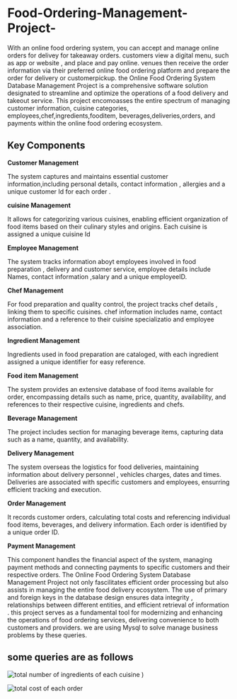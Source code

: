 # Food-Ordering-Management-Project-
With an online food ordering system, you can accept and manage online orders for delivey for takeaway orders.
customers view a digital menu, such as app or website , and place and pay online. 
venues then receive the order information via their preferred online food ordering platform and prepare the order for delivery or customerpickup.
the Online Food Ordering System Database Management Project is a comprehensive software solution designated to streamline and optimize the operations of a food delivery and takeout service. 
This project encomoasses the entire spectrum of managing customer information, cuisine categories, employees,chef,ingredients,fooditem, beverages,deliveries,orders, 
and payments within the online food ordering ecosystem. 

## **Key Components**

**Customer Management** 

The system captures and maintains essential customer information,including personal details, contact information , allergies and a unique customer Id for each order .

**cuisine Management**

It allows for categorizing various cuisines, enabling efficient organization of food items based on their culinary styles and origins. Each cuisine is assigned a unique cuisine Id

**Employee Management**

The system tracks information aboyt employees involved in food preparation , delivery and customer service, employee details include Names, contact information ,salary and a unique employeeID.

**Chef Management**

For food preparation and quality control, the project tracks chef details , linking them to specific cuisines. chef information includes name, contact information and a reference to their cuisine specializatio and employee association.

**Ingredient Management**

Ingredients used in food preparation are cataloged, with each ingredient assigned a unique identifier for easy reference.

**Food item Management**

The system provides an extensive database of food items available for order, encompassing details such as name, price, quantity, availability, and references to their respective cuisine, ingredients and chefs.

**Beverage Management**

The project includes section for managing beverage items, capturing data such as a name, quantity, and availability.

**Delivery Management**

The system overseas the logistics for food deliveries, maintaining information about delivery personnel , vehicles charges, dates and times. Deliveries are associated with specific customers and employees, ensurring efficient tracking and execution.

**Order Management**

It records customer orders, calculating total costs and referencing individual food items, beverages, and delivery information. Each order is identified by a unique order ID.

**Payment Management**

This component handles the financial aspect of the system, managing payment methods and connecting payments to specific customers and their respective orders. 
The Online Food Ordering System Database Management Project not only fascilitates efficient order processing but also assists in managing the entire food delivery ecosystem. The use of primary and foreign keys in the database design ensures data integrity , relationships between different entities, and efficient retrieval of information .
this project serves as a fundamental tool for modernizing and enhancing the operations of food ordering services, delivering convenience to both customers and providers.
   we are using Mysql to  solve manage business problems by these queries.
   ## **some queries are as follows**
   ![total number of ingredients of each cuisine](https://github.com/Mandarsir24/Food-Ordering-Management-Project-/assets/152494714/e0ca2326-7a74-45a0-9310-e94d461f2c15)
)


![total cost of each order](https://github.com/Mandarsir24/Food-Ordering-Management-Project-/assets/152494714/732da0e3-68b2-49e3-9e09-d2e913403afa)



